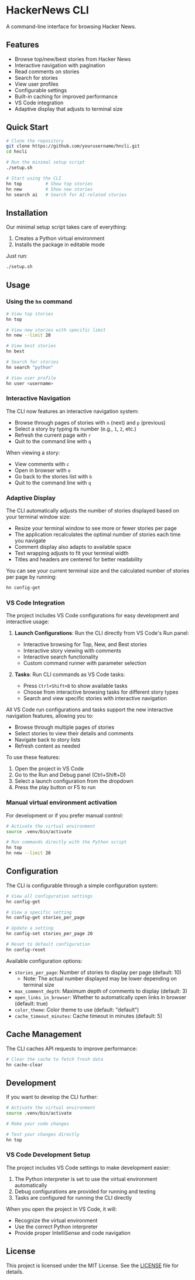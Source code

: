 # HackerNews CLI

A command-line interface for browsing Hacker News.

## Features

- Browse top/new/best stories from Hacker News
- Interactive navigation with pagination
- Read comments on stories
- Search for stories
- View user profiles
- Configurable settings
- Built-in caching for improved performance
- VS Code integration
- Adaptive display that adjusts to terminal size

## Quick Start

```bash
# Clone the repository
git clone https://github.com/yourusername/hncli.git
cd hncli

# Run the minimal setup script
./setup.sh

# Start using the CLI
hn top         # Show top stories
hn new         # Show new stories
hn search ai   # Search for AI-related stories
```

## Installation

Our minimal setup script takes care of everything:

1. Creates a Python virtual environment
2. Installs the package in editable mode

Just run:

```bash
./setup.sh
```

## Usage

### Using the `hn` command

```bash
# View top stories
hn top

# View new stories with specific limit
hn new --limit 20

# View best stories
hn best

# Search for stories
hn search "python"

# View user profile
hn user <username>
```

### Interactive Navigation

The CLI now features an interactive navigation system:

- Browse through pages of stories with `n` (next) and `p` (previous)
- Select a story by typing its number (e.g., `1`, `2`, etc.)
- Refresh the current page with `r`
- Quit to the command line with `q`

When viewing a story:

- View comments with `c`
- Open in browser with `o`
- Go back to the stories list with `b`
- Quit to the command line with `q`

### Adaptive Display

The CLI automatically adjusts the number of stories displayed based on your terminal window size:

- Resize your terminal window to see more or fewer stories per page
- The application recalculates the optimal number of stories each time you navigate
- Comment display also adapts to available space
- Text wrapping adjusts to fit your terminal width
- Titles and headers are centered for better readability

You can see your current terminal size and the calculated number of stories per page by running:

```bash
hn config-get
```

### VS Code Integration

The project includes VS Code configurations for easy development and interactive usage:

1. **Launch Configurations**: Run the CLI directly from VS Code's Run panel:
   - Interactive browsing for Top, New, and Best stories
   - Interactive story viewing with comments
   - Interactive search functionality
   - Custom command runner with parameter selection

2. **Tasks**: Run CLI commands as VS Code tasks:
   - Press `Ctrl+Shift+B` to show available tasks
   - Choose from interactive browsing tasks for different story types
   - Search and view specific stories with interactive navigation

All VS Code run configurations and tasks support the new interactive navigation features, allowing you to:
- Browse through multiple pages of stories
- Select stories to view their details and comments
- Navigate back to story lists
- Refresh content as needed

To use these features:
1. Open the project in VS Code
2. Go to the Run and Debug panel (Ctrl+Shift+D)
3. Select a launch configuration from the dropdown
4. Press the play button or F5 to run

### Manual virtual environment activation

For development or if you prefer manual control:

```bash
# Activate the virtual environment
source .venv/bin/activate

# Run commands directly with the Python script
hn top
hn new --limit 20
```

## Configuration

The CLI is configurable through a simple configuration system:

```bash
# View all configuration settings
hn config-get

# View a specific setting
hn config-get stories_per_page

# Update a setting
hn config-set stories_per_page 20

# Reset to default configuration
hn config-reset
```

Available configuration options:
- `stories_per_page`: Number of stories to display per page (default: 10)
  - Note: The actual number displayed may be lower depending on terminal size
- `max_comment_depth`: Maximum depth of comments to display (default: 3)
- `open_links_in_browser`: Whether to automatically open links in browser (default: true)
- `color_theme`: Color theme to use (default: "default")
- `cache_timeout_minutes`: Cache timeout in minutes (default: 5)

## Cache Management

The CLI caches API requests to improve performance:

```bash
# Clear the cache to fetch fresh data
hn cache-clear
```

## Development

If you want to develop the CLI further:

```bash
# Activate the virtual environment
source .venv/bin/activate

# Make your code changes

# Test your changes directly
hn top
```

### VS Code Development Setup

The project includes VS Code settings to make development easier:

1. The Python interpreter is set to use the virtual environment automatically
2. Debug configurations are provided for running and testing
3. Tasks are configured for running the CLI directly

When you open the project in VS Code, it will:
- Recognize the virtual environment
- Use the correct Python interpreter
- Provide proper IntelliSense and code navigation

## License

This project is licensed under the MIT License. See the [LICENSE](LICENSE) file for details.
